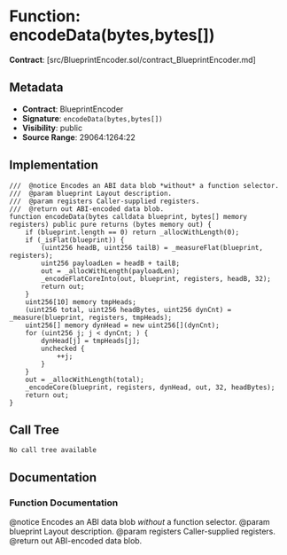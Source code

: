 # Function: encodeData(bytes,bytes[])

**Contract**: [src/BlueprintEncoder.sol/contract_BlueprintEncoder.md]

## Metadata

- **Contract**: BlueprintEncoder
- **Signature**: `encodeData(bytes,bytes[])`
- **Visibility**: public
- **Source Range**: 29064:1264:22

## Implementation

```solidity
///  @notice Encodes an ABI data blob *without* a function selector.
///  @param blueprint Layout description.
///  @param registers Caller-supplied registers.
///  @return out ABI-encoded data blob.
function encodeData(bytes calldata blueprint, bytes[] memory registers) public pure returns (bytes memory out) {
    if (blueprint.length == 0) return _allocWithLength(0);
    if (_isFlat(blueprint)) {
        (uint256 headB, uint256 tailB) = _measureFlat(blueprint, registers);
        uint256 payloadLen = headB + tailB;
        out = _allocWithLength(payloadLen);
        _encodeFlatCoreInto(out, blueprint, registers, headB, 32);
        return out;
    }
    uint256[10] memory tmpHeads;
    (uint256 total, uint256 headBytes, uint256 dynCnt) = _measure(blueprint, registers, tmpHeads);
    uint256[] memory dynHead = new uint256[](dynCnt);
    for (uint256 j; j < dynCnt; ) {
        dynHead[j] = tmpHeads[j];
        unchecked {
            ++j;
        }
    }
    out = _allocWithLength(total);
    _encodeCore(blueprint, registers, dynHead, out, 32, headBytes);
    return out;
}
```

## Call Tree

```
No call tree available
```

## Documentation

### Function Documentation

 @notice Encodes an ABI data blob *without* a function selector.
 @param blueprint Layout description.
 @param registers Caller-supplied registers.
 @return out ABI-encoded data blob.
